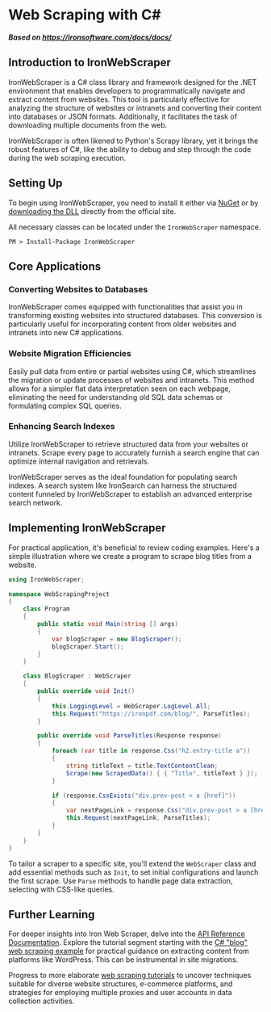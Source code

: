 # Web Scraping with C&num;

***Based on <https://ironsoftware.com/docs/docs/>***


## Introduction to IronWebScraper

IronWebScraper is a C# class library and framework designed for the .NET environment that enables developers to programmatically navigate and extract content from websites. This tool is particularly effective for analyzing the structure of websites or intranets and converting their content into databases or JSON formats. Additionally, it facilitates the task of downloading multiple documents from the web.

IronWebScraper is often likened to Python's Scrapy library, yet it brings the robust features of C#, like the ability to debug and step through the code during the web scraping execution.

## Setting Up

To begin using IronWebScraper, you need to install it either via [NuGet](https://www.nuget.org/packages/IronWebScraper/) or by [downloading the DLL](https://ironsoftware.com/csharp/webscraper/packages/IronWebScraper.zip) directly from the official site.

All necessary classes can be located under the `IronWebScraper` namespace.

```shell
PM > Install-Package IronWebScraper
```

## Core Applications

### Converting Websites to Databases

IronWebScraper comes equipped with functionalities that assist you in transforming existing websites into structured databases. This conversion is particularly useful for incorporating content from older websites and intranets into new C# applications.

### Website Migration Efficiencies

Easily pull data from entire or partial websites using C#, which streamlines the migration or update processes of websites and intranets. This method allows for a simpler flat data interpretation seen on each webpage, eliminating the need for understanding old SQL data schemas or formulating complex SQL queries.

### Enhancing Search Indexes

Utilize IronWebScraper to retrieve structured data from your websites or intranets. Scrape every page to accurately furnish a search engine that can optimize internal navigation and retrievals.

IronWebScraper serves as the ideal foundation for populating search indexes. A search system like IronSearch can harness the structured content funneled by IronWebScraper to establish an advanced enterprise search network.

## Implementing IronWebScraper

For practical application, it's beneficial to review coding examples. Here's a simple illustration where we create a program to scrape blog titles from a website.

```csharp
using IronWebScraper;

namespace WebScrapingProject
{
    class Program
    {
        public static void Main(string [] args)
        {
            var blogScraper = new BlogScraper();
            blogScraper.Start();
        }
    }

    class BlogScraper : WebScraper
    {
        public override void Init()
        {
            this.LoggingLevel = WebScraper.LogLevel.All;
            this.Request("https://ironpdf.com/blog/", ParseTitles);
        }

        public override void ParseTitles(Response response)
        {
            foreach (var title in response.Css("h2.entry-title a"))
            {
                string titleText = title.TextContentClean;
                Scrape(new ScrapedData() { { "Title", titleText } });
            }

            if (response.CssExists("div.prev-post > a [href]"))
            {
                var nextPageLink = response.Css("div.prev-post > a [href]")[0].Attributes["href"];
                this.Request(nextPageLink, ParseTitles);
            }
        }
    }
}
```

To tailor a scraper to a specific site, you'll extend the `WebScraper` class and add essential methods such as `Init`, to set initial configurations and launch the first scrape. Use `Parse` methods to handle page data extraction, selecting with CSS-like queries.

## Further Learning

For deeper insights into Iron Web Scraper, delve into the [API Reference Documentation](https://ironsoftware.com/csharp/webscraper/object-reference/). Explore the tutorial segment starting with the [C# "blog" web scraping example](https://ironsoftware.com/csharp/webscraper/tutorials/c-sharp-blog-web-scraper/) for practical guidance on extracting content from platforms like WordPress. This can be instrumental in site migrations.

Progress to more elaborate [web scraping tutorials](https://ironsoftware.com/csharp/webscraper/tutorials/webscraping-in-c-sharp/) to uncover techniques suitable for diverse website structures, e-commerce platforms, and strategies for employing multiple proxies and user accounts in data collection activities.